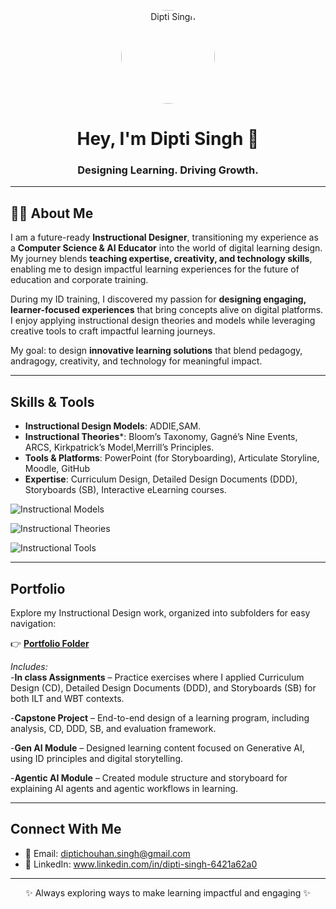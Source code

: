 <!-- Profile banner / photo -->
<p align="center">
  <img src="Portfolio/image/Dips.JPG" alt="Dipti Singh" width="150" style="border-radius:50%">
</p>

<h1 align="center">Hey, I'm Dipti Singh 👋</h1>
<h3 align="center">Designing Learning. Driving Growth.</h3>

---

## 👩‍🏫 About Me  
I am a future-ready **Instructional Designer**, transitioning my experience as a **Computer Science & AI Educator**  into the world of digital learning design.
My journey blends **teaching expertise, creativity, and technology skills**, enabling me to design impactful learning experiences for the future of education and corporate training.


During my ID training, I discovered my passion for **designing engaging, learner-focused experiences** that bring concepts alive on digital platforms. I enjoy applying instructional design theories and models while leveraging creative tools to craft impactful learning journeys.  

 My goal: to design **innovative learning solutions** that blend pedagogy, andragogy, creativity, and technology for meaningful impact.

---

## Skills & Tools  

- **Instructional Design Models**: ADDIE,SAM.
- **Instructional Theories***:  Bloom’s Taxonomy,  Gagné’s Nine Events,  ARCS,  Kirkpatrick’s Model,Merrill’s Principles.  
- **Tools & Platforms**: PowerPoint (for Storyboarding), Articulate Storyline, Moodle, GitHub  
- **Expertise**: Curriculum Design, Detailed Design Documents (DDD), Storyboards (SB), Interactive eLearning courses.  

<p>
  <!-- Instructional Models -->
  <img src="https://img.shields.io/badge/Models-ADDIE%2C%20SAM%2C%20Kemp-blue" alt="Instructional Models"> <br>
  
  <!-- Instructional Theories -->
  <img src="https://img.shields.io/badge/Theories-Bloom%2C%20Gagne%2C%20ARCS%2C%20Kirkpatrick-purple" alt="Instructional Theories"><br>
  
  <!-- Tools -->
  <img src="https://img.shields.io/badge/Tools-Storyline%2C%20Moodle%2C%20PPT-green" alt="Instructional Tools">
</p>


---

## Portfolio  

Explore my Instructional Design work, organized into subfolders for easy navigation:  

👉 [**Portfolio Folder**](./portfolio)  

*Includes:*  
-**In class Assignments** – Practice exercises where I applied Curriculum Design (CD), Detailed Design Documents (DDD), and Storyboards (SB) for both ILT and WBT contexts.

-**Capstone Project** – End-to-end design of a learning program, including analysis, CD, DDD, SB, and evaluation framework.

-**Gen AI Module** – Designed learning content focused on Generative AI, using ID principles and digital storytelling.

-**Agentic AI Module** – Created module structure and storyboard for explaining AI agents and agentic workflows in learning.

---
##  Connect With Me  

- 📧 Email: diptichouhan.singh@gmail.com 
- 💼 LinkedIn: www.linkedin.com/in/dipti-singh-6421a62a0  

---

<p align="center">✨ Always exploring ways to make learning impactful and engaging ✨</p>
